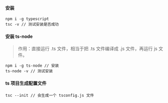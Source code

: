 #### 安装

```
npm i -g typescript
tsc -v // 测试安装是否成功
```
#### 安装 ts-node
> 作用：直接运行 .ts 文件，相当于把 .ts 文件编译成 .js 文件，再运行 js 文件。

```
npm i -g ts-node // 安装
ts-node -v // 测试安装
```

#### ts 项目生成配置文件

```
tsc --init // 会生成一个 tsconfig.js 文件
```